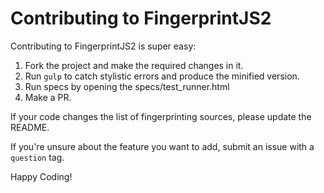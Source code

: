 Contributing to FingerprintJS2
==============================

Contributing to FingerprintJS2 is super easy:

1. Fork the project and make the required changes in it.
2. Run `gulp` to catch stylistic errors and produce the minified
   version.
3. Run specs by opening the specs/test_runner.html
4. Make a PR.

If your code changes the list of fingerprinting sources, please update
the README.

If you're unsure about the feature you want to add, submit an issue with
a `question` tag.

Happy Coding!
